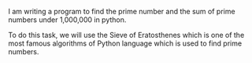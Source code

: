 I am writing a program to find the prime number and the sum of prime numbers under 1,000,000 in python.

To do this task, we will use the Sieve of Eratosthenes which is one of the most famous algorithms of Python language which is used to find prime numbers. 
